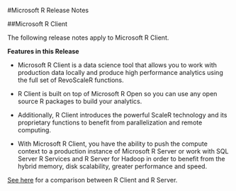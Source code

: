 #Microsoft R Release Notes

##Microsoft R Client

The following release notes apply to Microsoft R Client.

**Features in this Release**

+ Microsoft R Client is a data science tool that allows you to work with production data locally and produce  high performance analytics using the full set of RevoScaleR functions.  

+ R Client is built on top of Microsoft R Open so you can use any open source R packages to build your analytics. 

+ Additionally, R Client introduces the powerful ScaleR technology and its proprietary functions to benefit from parallelization and remote computing. 

+ With Microsoft R Client, you have the ability to push the compute context to a production instance of Microsoft R Server or work with SQL Server R Services and R Server for Hadoop in order to benefit from the hybrid memory, disk scalability, greater performance and speed. 

[See here](index.md#compare-prods) for a comparison between R Client and R Server. 